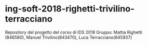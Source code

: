 # ing-soft-2018-righetti-trivilino-terracciano
Repository del progetto del corso di IDS 2018
Gruppo: Mattia Righetti (846580), Manuel Trivilino(843470), Luca Terracciano(845937)
